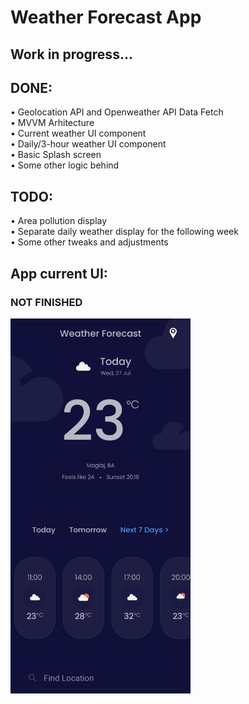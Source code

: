 # Weather Forecast App
## Work in progress...

## DONE:
• Geolocation API and Openweather API Data Fetch </br>
• MVVM Arhitecture </br>
• Current weather UI component </br>
• Daily/3-hour weather UI component </br>
• Basic Splash screen </br>
• Some other logic behind

## TODO:
• Area pollution display </br>
• Separate daily weather display for the following week </br>
• Some other tweaks and adjustments

## App current UI:
### NOT FINISHED
<img src="https://github.com/edinSahbaz/xamarin-weather-app-v2/blob/master/Screenshot.jpg" height="600px"></img>
